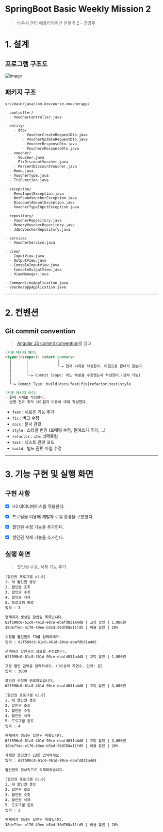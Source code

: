 # SpringBoot Basic Weekly Mission 2
> 바우처 관리 애플리케이션 만들기 2 - 김영주

# 1. 설계
## 프로그램 구조도

![image](https://github.com/prgrms-be-devcourse/springboot-basic/assets/49775540/1b4f4d03-b56b-4c2a-9cf6-410db2bdffb7)



## 패키지 구조

```markdown
src/main/java/com.devcourse.voucherapp/

- controller/
  - VoucherController.java

- entity/
	- dto/
		- VoucherCreateRequestDto.java
		- VoucherUpdateRequestDto.java
		- VoucherResponseDto.java
		- VouchersResponseDto.java
  - voucher/
    - Voucher.java
    - FixDiscountVoucher.java
    - PercentDiscountVoucher.java
  - Menu.java
  - VoucherType.java
  - TriFunction.java
  
- exception/
  - MenuInputException.java
  - NotFoundVoucherException.java
  - DiscountAmountException.java
  - VoucherTypeInputException.java

- repository/
  - VoucherRepository.java
  - MemoryVoucherRepository.java
  - JdbcVoucherRepository.java

- service/
  - VoucherService.java

- view/
  - InputView.java
  - OutputView.java
  - ConsoleInputView.java
  - ConsoleOutputView.java
  - ViewManager.java

- CommandLineApplication.java
- VoucherappApplication.java
```



------

# 2. 컨벤션

## Git commit convention

> [Angular JS commit convention](https://velog.io/@outstandingboy/Git-커밋-메시지-규약-정리-the-AngularJS-commit-conventions)를 참고

```markdown
[커밋 메시지 헤더]
<type>(<scope>): <short summary>
  │       │             │
  │       │             └─⫸ 현재 시제로 작성한다. 마침표로 끝내지 않는다.
  │       │
  │       └─⫸ Commit Scope: 어느 부분을 수정했는지 작성한다.(생략 가능)
  │
  └─⫸ Commit Type: build|docs|feat|fix|refactor|test|style

[커밋 메시지 바디]
- 현재 시제로 작성한다.
- 변경 전과 후의 차이점과 이유에 대해 작성한다.
```

- `feat` : 새로운 기능 추가
- `fix` : 버그 수정
- `docs` : 문서 관련
- `style` : 스타일 변경 (포매팅 수정, 들여쓰기 추가, …)
- `refactor` : 코드 리팩토링
- `test` : 테스트 관련 코드
- `build` : 빌드 관련 파일 수정



------

# 3. 기능 구현 및 실행 화면

## 구현 사항

- [x]  H2 데이터베이스를 적용한다.
- [x]  프로필을 이용해 개발과 로컬 환경을 구분한다.
- [x]  할인권 수정 기능을 추가한다.
- [x]  할인권 삭제 기능을 추가한다.



## 실행 화면

> 할인권 수정, 삭제 기능 추가

```
[할인권 프로그램 v1.0]
1. 새 할인권 생성
2. 할인권 조회
3. 할인권 수정
4. 할인권 삭제
5. 프로그램 종료
입력 : 3

현재까지 생성된 할인권 목록입니다.
62f590c0-61c0-461d-90ce-ebafd031a4d8 | 고정 할인 | 1,000원
38de7fec-e170-49ee-b5bd-30d768a11fd5 | 비율 할인 | 20%

수정할 할인권의 ID를 입력하세요.
입력 : 62f590c0-61c0-461d-90ce-ebafd031a4d8

선택하신 할인권의 정보를 수정합니다.
62f590c0-61c0-461d-90ce-ebafd031a4d8 | 고정 할인 | 1,000원

고정 할인 금액을 입력하세요. (1이상의 자연수, 단위: 원)
입력 : 3000

할인권 수정이 완료되었습니다.
62f590c0-61c0-461d-90ce-ebafd031a4d8 | 고정 할인 | 3,000원

[할인권 프로그램 v1.0]
1. 새 할인권 생성
2. 할인권 조회
3. 할인권 수정
4. 할인권 삭제
5. 프로그램 종료
입력 : 4

현재까지 생성된 할인권 목록입니다.
62f590c0-61c0-461d-90ce-ebafd031a4d8 | 고정 할인 | 3,000원
38de7fec-e170-49ee-b5bd-30d768a11fd5 | 비율 할인 | 20%

삭제할 할인권의 ID를 입력하세요.
입력 : 62f590c0-61c0-461d-90ce-ebafd031a4d8

할인권이 정상적으로 삭제되었습니다.

[할인권 프로그램 v1.0]
1. 새 할인권 생성
2. 할인권 조회
3. 할인권 수정
4. 할인권 삭제
5. 프로그램 종료
입력 : 2

현재까지 생성된 할인권 목록입니다.
38de7fec-e170-49ee-b5bd-30d768a11fd5 | 비율 할인 | 20%
```
